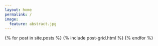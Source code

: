 ```yaml
---
layout: home
permalink: /
image:
  feature: abstract.jpg
---
```


<div class="tiles">
{% for post in site.posts %}
	{% include post-grid.html %}
{% endfor %}
</div><!-- /.tiles -->

